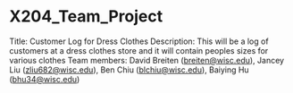 # X204_Team_Project
Title: Customer Log for Dress Clothes
Description: This will be a log of customers at a dress clothes store and it will contain peoples sizes for various clothes
Team members: David Breiten (breiten@wisc.edu), Jancey Liu (zliu682@wisc.edu), Ben Chiu (blchiu@wisc.edu), Baiying Hu (bhu34@wisc.edu)
